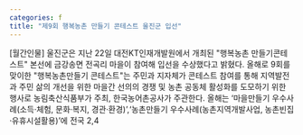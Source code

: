 ```yaml
---
categories: f
title: "제9회 행복농촌 만들기 콘테스트 울진군 입선"
---
```

[월간인물] 울진군은 지난 22일 대전KT인재개발원에서 개최된 "행복농촌 만들기콘테스트" 본선에 금강송면 전곡리 마을이 참여해 입선을 수상했다고 밝혔다. 올해로 9회를 맞이한 "행복농촌만들기 콘테스트"는 주민과 지자체가 콘테스트 참여를 통해 지역발전과 주민 삶의 개선을 위한 마을간 선의의 경쟁 및 농촌 공동체 활성화를 도모하기 위한 행사로 농림축산식품부가 주최, 한국농어촌공사가 주관한다. 올해는 ‘마을만들기 우수사례(소득·체험, 문화·복지, 경관·환경)’,‘농촌만들기 우수사례(농촌지역개발사업, 농촌빈집·유휴시설활용)’에 전국 2,4